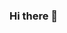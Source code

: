 ### Hi there 👋

<!--
**kskdeveloper/kskdeveloper** is a ✨ _special_ ✨ repository because its `README.md` (this file) appears on your GitHub profile.

@@ -1,4 +1,18 @@
### Hi there 👋
# Skills ✨
>## Platforms & Languages
>![Java](https://img.shields.io/badge/Java-007396.svg?&style=for-the-bdge&logo=Java&logoColor=white)
![Spring](https://img.shields.io/badge/Spring-6DB33F.svg?&style=for-the-bdge&logo=Java&logoColor=white)
![Python](https://img.shields.io/badge/Python-3776AB.svg?&style=for-the-bdge&logo=Java&logoColor=white)
>## Tools
><img src="https://img.shields.io/badge/Eclipse-2C2255?style=for-the-badge&logo=Eclipse IDE&logoColor=white"/>
<a href="버튼을 눌렀을 때 이동할 링크" target="_blank"><img src="https://img.shields.io/badge/뱃지레이블-배경색?style=뱃지모양&logo=로고&logoColor=로고색상"/></a>

<a href="https://github.com/yun-developer" target="_blank"><img src="https://img.shields.io/badge/Bang-EA4AAA?style=for-the-badge&logo=GitHub Sponsors&logoColor=yellow"/></a>

<a href="https://github.com/kskdeveloper" target="_blank"><img src="https://img.shields.io/badge/Bang-EA4AAA?style=for-the-badge&logo=GitHub Sponsors&logoColor=yellow"/></a>
<a href="https://github.com/kskdeveloper" target="_blank"><img src="https://img.shields.io/badge/Bang-EA4AAA?style=for-the-badge&logo=GitHub Sponsors&logoColor=yellow"/></a>
